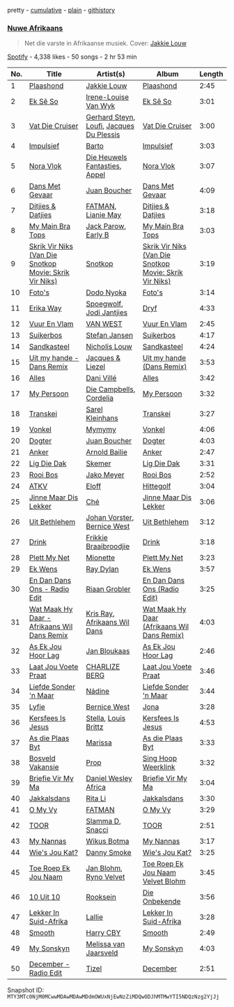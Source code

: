 pretty - [cumulative](/playlists/cumulative/37i9dQZF1DX20N6YlBoCpF.md) - [plain](/playlists/plain/37i9dQZF1DX20N6YlBoCpF) - [githistory](https://github.githistory.xyz/mackorone/spotify-playlist-archive/blob/main/playlists/plain/37i9dQZF1DX20N6YlBoCpF)

### [Nuwe Afrikaans](https://open.spotify.com/playlist/37i9dQZF1DX20N6YlBoCpF)

> Net die varste in Afrikaanse musiek\. Cover: <a href="https://open.spotify.com/artist/6nNrfFTYVccic4ORzpmdLG?si=c9OuKcphROy5gKDb49DkdA">Jakkie Louw</a>

[Spotify](https://open.spotify.com/user/spotify) - 4,338 likes - 50 songs - 2 hr 53 min

| No. | Title | Artist(s) | Album | Length |
|---|---|---|---|---|
| 1 | [Plaashond](https://open.spotify.com/track/1eiR8emxoRf3vNz84uY08i) | [Jakkie Louw](https://open.spotify.com/artist/6nNrfFTYVccic4ORzpmdLG) | [Plaashond](https://open.spotify.com/album/6ZuvN3qGOlt1MUkNiqLOgn) | 2:45 |
| 2 | [Ek Sê So](https://open.spotify.com/track/2q8HCRTpxZrqErJ3RqOpRT) | [Irene\-Louise Van Wyk](https://open.spotify.com/artist/1PwYXOqnII5oWshOTTClma) | [Ek Sê So](https://open.spotify.com/album/1w40mnsJMQ65QLtsn5xZhB) | 3:01 |
| 3 | [Vat Die Cruiser](https://open.spotify.com/track/1PIvpkHqj84KC0En6LosWH) | [Gerhard Steyn](https://open.spotify.com/artist/6Ie5sDOdJ9iEUbtjUSaH2t), [Loufi](https://open.spotify.com/artist/389tNFyrtFfDUOStmWjwOl), [Jacques Du Plessis](https://open.spotify.com/artist/1JACnZftdau4Kpt0I8kvTA) | [Vat Die Cruiser](https://open.spotify.com/album/1kfAKry5OJsrxRQsKBX5s1) | 3:00 |
| 4 | [Impulsief](https://open.spotify.com/track/3AN96mijpWgIeUEJpvCNaO) | [Barto](https://open.spotify.com/artist/4gzfjw2nlFFo1tda8jgJbG) | [Impulsief](https://open.spotify.com/album/7bLPdsKXCDH8CSCSFgAN5L) | 3:03 |
| 5 | [Nora Vlok](https://open.spotify.com/track/6TVcrV4TEhQiuKjU5Tactz) | [Die Heuwels Fantasties](https://open.spotify.com/artist/0FrkoXLOCHCWfMXw10Apxb), [Appel](https://open.spotify.com/artist/69q4xfNrz04VhJdTQHGUjd) | [Nora Vlok](https://open.spotify.com/album/28mbGMQoZuM1kwHrKpgLfs) | 3:07 |
| 6 | [Dans Met Gevaar](https://open.spotify.com/track/4EPTBSsuBCIiIjl4Dt4Aof) | [Juan Boucher](https://open.spotify.com/artist/1XyiWEHBHDPuVDaxajN1ZH) | [Dans Met Gevaar](https://open.spotify.com/album/1QDF3wxfhwDJIYrXf4vMEV) | 4:09 |
| 7 | [Ditjies & Datjies](https://open.spotify.com/track/1PILq0KMOWhfXaP7eqmS95) | [FATMAN](https://open.spotify.com/artist/1eFYCrnsw8F26Wp5CTUxB3), [Lianie May](https://open.spotify.com/artist/4twrMtMv4MY0x42vuaar9B) | [Ditjies & Datjies](https://open.spotify.com/album/7m3yfmPUbRm6FNFBmdyxD6) | 3:18 |
| 8 | [My Main Bra Tops](https://open.spotify.com/track/0N1SlT7lVO21RgeqLYMtac) | [Jack Parow](https://open.spotify.com/artist/2zzOTg1SHx5vuqgcexJRxA), [Early B](https://open.spotify.com/artist/5TPAUNFxyxSe1eyIeY5sQd) | [My Main Bra Tops](https://open.spotify.com/album/1fi2Jaz0NJyc1yGMnlWwjT) | 3:03 |
| 9 | [Skrik Vir Niks \(Van Die Snotkop Movie: Skrik Vir Niks\)](https://open.spotify.com/track/0N0aty9herXHmfNEzasQT1) | [Snotkop](https://open.spotify.com/artist/0F0l2JFPA3u6cBpaqKCm6J) | [Skrik Vir Niks \(Van Die Snotkop Movie: Skrik Vir Niks\)](https://open.spotify.com/album/1qwFb54zWa4KS1W0swu093) | 3:19 |
| 10 | [Foto's](https://open.spotify.com/track/6qXoZby29Lp0QmA4NsSE0J) | [Dodo Nyoka](https://open.spotify.com/artist/4ikALYd62or9IJXnjYwcXa) | [Foto's](https://open.spotify.com/album/4hpljUB91UU8TtYSGrRTwU) | 3:14 |
| 11 | [Erika Way](https://open.spotify.com/track/1smrGKf89mWioxRiWHLtV7) | [Spoegwolf](https://open.spotify.com/artist/6o4TnAxiqaQfZMLl55NFdn), [Jodi Jantjies](https://open.spotify.com/artist/7bO5j58JFaj207CPYThbpG) | [Dryf](https://open.spotify.com/album/445kxPtDxdYm3AMBJpKxLt) | 4:33 |
| 12 | [Vuur En Vlam](https://open.spotify.com/track/3EK9M3oCsXhMGLUpjwgvla) | [VAN WEST](https://open.spotify.com/artist/2Tncwyr8LHLTsuSaSIGJMq) | [Vuur En Vlam](https://open.spotify.com/album/2CDlluXHThuUPyHFOP7PZK) | 2:45 |
| 13 | [Suikerbos](https://open.spotify.com/track/5xw1XMX2FkhfMDxJkImMEy) | [Stefan Jansen](https://open.spotify.com/artist/1wemQwgdM4yTWWkxjlFFyD) | [Suikerbos](https://open.spotify.com/album/64pO3zEBukMDwyZ8bUSBqU) | 4:17 |
| 14 | [Sandkasteel](https://open.spotify.com/track/7KSQOT6KtogmJawfS8cmhZ) | [Nicholis Louw](https://open.spotify.com/artist/7bia2GuWoBGpV5eV4gizJI) | [Sandkasteel](https://open.spotify.com/album/5Pj0DylpJ3P0KvtDhX1b8y) | 4:24 |
| 15 | [Uit my hande \- Dans Remix](https://open.spotify.com/track/4lCtBr0a9mOTohN3J81vwA) | [Jacques & Liezel](https://open.spotify.com/artist/2ze4VL41D2QuhyJcOfDHjo) | [Uit my hande \(Dans Remix\)](https://open.spotify.com/album/44la9oqHWKpNcx2eEfTMxP) | 3:53 |
| 16 | [Alles](https://open.spotify.com/track/6AfAYZSP09RMPqCVzyVAMj) | [Dani Villé](https://open.spotify.com/artist/1rjwjcduMBO9Pn36ZnqHDE) | [Alles](https://open.spotify.com/album/3y6DJQFdkjfuLwKu2RhV43) | 3:42 |
| 17 | [My Persoon](https://open.spotify.com/track/72X1334S3ENO1j1RnTvtzc) | [Die Campbells](https://open.spotify.com/artist/1GfnUbIqwTuETN5vXE1Y4H), [Cordelia](https://open.spotify.com/artist/2iYdMAkvSwwuG9uHbSnPyN) | [My Persoon](https://open.spotify.com/album/0x2D2KYd5jIzeffnnRgynF) | 3:32 |
| 18 | [Transkei](https://open.spotify.com/track/2o9jYylPOF7mOAF54iMwno) | [Sarel Kleinhans](https://open.spotify.com/artist/1nruqwJit4t0rxlbF0wjBv) | [Transkei](https://open.spotify.com/album/5Q78DeF1IXuvAKxiCNXYvm) | 3:27 |
| 19 | [Vonkel](https://open.spotify.com/track/32APAtwKXpC4Nmbw8I2uH2) | [Mymymy](https://open.spotify.com/artist/0CxAWHVlogP8cmw9Earfwf) | [Vonkel](https://open.spotify.com/album/0to1EOGNGl5DDev4nldVPX) | 4:06 |
| 20 | [Dogter](https://open.spotify.com/track/1PO2llChG41r9NlY7sIeLa) | [Juan Boucher](https://open.spotify.com/artist/1XyiWEHBHDPuVDaxajN1ZH) | [Dogter](https://open.spotify.com/album/2oY1HgguwbO0kgh4sfco2i) | 4:03 |
| 21 | [Anker](https://open.spotify.com/track/7vcdnzmzZS0oNDpqLgfn3g) | [Arnold Bailie](https://open.spotify.com/artist/7xttIqt236FLfWKVsIDMxp) | [Anker](https://open.spotify.com/album/1Viibdh9TgQh4TGpkmnLth) | 2:47 |
| 22 | [Lig Die Dak](https://open.spotify.com/track/0QulNWI4OfeRIxSBURJxgr) | [Skemer](https://open.spotify.com/artist/0TGRaUc5Mdji6yvcZqnkjW) | [Lig Die Dak](https://open.spotify.com/album/5YRe8s8smoWsA1eNPtB82k) | 3:31 |
| 23 | [Rooi Bos](https://open.spotify.com/track/5aAa1nEMTRNlvDrziA5l6e) | [Jako Meyer](https://open.spotify.com/artist/6qm8sMfaGt1KVocOPrqxd6) | [Rooi Bos](https://open.spotify.com/album/0CzF8nPiQS2Vr0JSZXands) | 2:52 |
| 24 | [ATKV](https://open.spotify.com/track/5pctBxFOGMxzrR7BfVWMoL) | [Eloff](https://open.spotify.com/artist/0okTBoelHkR40Mr69hmzkR) | [Hittegolf](https://open.spotify.com/album/0e9UjemY2jnFPQFdJdTPjH) | 3:04 |
| 25 | [Jinne Maar Dis Lekker](https://open.spotify.com/track/19NUbG17wydOXIC8e3dFma) | [Ché](https://open.spotify.com/artist/5wxOUZpO27j9hoPBwpnH90) | [Jinne Maar Dis Lekker](https://open.spotify.com/album/7oibnZJvOZJFWJ5pdNvZIJ) | 3:06 |
| 26 | [Uit Bethlehem](https://open.spotify.com/track/5vQzoDbfOQ8ZHLsUgVkfrz) | [Johan Vorster](https://open.spotify.com/artist/6asZtEizmynPK6QiUt2oWh), [Bernice West](https://open.spotify.com/artist/6ZerjgcGZc6DofpCTZu3xx) | [Uit Bethlehem](https://open.spotify.com/album/6wPNYknmrK7GwDqXJcw1oM) | 3:12 |
| 27 | [Drink](https://open.spotify.com/track/0ES7dRb7iXkQ2GB3FfBfPa) | [Frikkie Braaibroodjie](https://open.spotify.com/artist/2AbLDwbYJ3Fq0dk8Wr0PTL) | [Drink](https://open.spotify.com/album/1TAfabaZ5Y59atQoCqi4jx) | 3:18 |
| 28 | [Plett My Net](https://open.spotify.com/track/1PGWHOYPHxed0rl9JAWk5v) | [Mionette](https://open.spotify.com/artist/2IATFOSnfbxrL3bL0cxCOu) | [Plett My Net](https://open.spotify.com/album/0LhQ4Tkw4D4GzcmrbPa66Z) | 3:23 |
| 29 | [Ek Wens](https://open.spotify.com/track/7cYUAAyZDMOLBqhzXCen7S) | [Ray Dylan](https://open.spotify.com/artist/6eUxX7dCHCaXNNMvYtBhxY) | [Ek Wens](https://open.spotify.com/album/7s1ETgKwUedSSPMIJTY6Hg) | 3:57 |
| 30 | [En Dan Dans Ons \- Radio Edit](https://open.spotify.com/track/5cbg8zoHpsqeKsufRqLGQc) | [Riaan Grobler](https://open.spotify.com/artist/6iwer4syGzZ82grPiCUt4u) | [En Dan Dans Ons \(Radio Edit\)](https://open.spotify.com/album/6Emf9iINTCZ9nWbYpFqH3r) | 3:25 |
| 31 | [Wat Maak Hy Daar \- Afrikaans Wil Dans Remix](https://open.spotify.com/track/2B9d5djNsd5lDYWG65Orx7) | [Kris Ray](https://open.spotify.com/artist/7BM3anHU7hBCgXATgWesbN), [Afrikaans Wil Dans](https://open.spotify.com/artist/4uXWqQQz8WPtWg6lYvuKlN) | [Wat Maak Hy Daar \(Afrikaans Wil Dans Remix\)](https://open.spotify.com/album/3urG2w4h4n7HrgbUjXLWFK) | 4:03 |
| 32 | [As Ek Jou Hoor Lag](https://open.spotify.com/track/1W5M5PXjBeLKgac4uMrbHO) | [Jan Bloukaas](https://open.spotify.com/artist/78BYwFUCGOHFIC54M4Rnic) | [As Ek Jou Hoor Lag](https://open.spotify.com/album/3GW8Df9g7461vot9mVJN29) | 2:46 |
| 33 | [Laat Jou Voete Praat](https://open.spotify.com/track/6qNaSzF7aySbSCsNhmari2) | [CHARLIZE BERG](https://open.spotify.com/artist/0sm5h6GieSMumfzCc2ZONn) | [Laat Jou Voete Praat](https://open.spotify.com/album/1GffQhKNGRVPF6RqgmaXV2) | 3:46 |
| 34 | [Liefde Sonder 'n Maar](https://open.spotify.com/track/18fpCH8zf6gnReXzX2A0ST) | [Nádine](https://open.spotify.com/artist/3toTOSECKyxnsmrCsdQs2U) | [Liefde Sonder 'n Maar](https://open.spotify.com/album/4QFkbKMKOmOwLtqt4FTLUh) | 3:44 |
| 35 | [Lyfie](https://open.spotify.com/track/0GAX8SapBTjOqW0d5taVMu) | [Bernice West](https://open.spotify.com/artist/6ZerjgcGZc6DofpCTZu3xx) | [Jona](https://open.spotify.com/album/2C70Ty4DGUj3nrSIAY16B3) | 3:28 |
| 36 | [Kersfees Is Jesus](https://open.spotify.com/track/7fbH4h0eU2m8mJqWCnBS4j) | [Stella](https://open.spotify.com/artist/3DJdQo4KmnMxc12F5k7gs5), [Louis Brittz](https://open.spotify.com/artist/5l7CLS8mERdGXW5nhxLemJ) | [Kersfees Is Jesus](https://open.spotify.com/album/26mkOOLXD0ooYqNcKOamZg) | 4:53 |
| 37 | [As die Plaas Byt](https://open.spotify.com/track/3ygtwhrpxC9K6vvzTXVfNK) | [Marissa](https://open.spotify.com/artist/2uFAfVNLrN2ewh731Oc0C6) | [As die Plaas Byt](https://open.spotify.com/album/4PGN89EQTVefM2Gfrq1q9z) | 3:33 |
| 38 | [Bosveld Vakansie](https://open.spotify.com/track/6LHiWLGfFYRV9iUCrcC2Gf) | [Prop](https://open.spotify.com/artist/3TNxvHZvTgeosFCIYz1BUu) | [Sing Hoop Weerklink](https://open.spotify.com/album/38dU50ugb1c3kWmrdJqUg8) | 3:32 |
| 39 | [Briefie Vir My Ma](https://open.spotify.com/track/5JB5DPTBSE1jIKlhm900i5) | [Daniel Wesley Africa](https://open.spotify.com/artist/4w3PTTbh4IqNnjzAYgpsoX) | [Briefie Vir My Ma](https://open.spotify.com/album/4gSsJYhoE4Mk4peb6u1glj) | 3:04 |
| 40 | [Jakkalsdans](https://open.spotify.com/track/002j5hLHQwXzl0g51aiYbb) | [Rita Li](https://open.spotify.com/artist/1K7LgVQOUidDGnDvugQi3V) | [Jakkalsdans](https://open.spotify.com/album/3ual8hMD2UI5zzWjtVFblL) | 3:30 |
| 41 | [O My Vy](https://open.spotify.com/track/6UPiIutgybDU0QljOWWUHf) | [FATMAN](https://open.spotify.com/artist/1eFYCrnsw8F26Wp5CTUxB3) | [O My Vy](https://open.spotify.com/album/0vFiwfmHqB84pPcp6tWcbh) | 3:29 |
| 42 | [TOOR](https://open.spotify.com/track/1M7EbSOLldQ5Y5qIlnMEft) | [Slamma D](https://open.spotify.com/artist/4fRD6JB528hNdAVikqKvHb), [Snacci](https://open.spotify.com/artist/373NRUyodyMISLLxcN2qr1) | [TOOR](https://open.spotify.com/album/1LYoIO7nPifDxWeamyiz2b) | 2:51 |
| 43 | [My Nannas](https://open.spotify.com/track/7AiWpdNAuQtauRiZLRTiin) | [Wikus Botma](https://open.spotify.com/artist/099AZ9nM47Fy3VJ7aLN2Io) | [My Nannas](https://open.spotify.com/album/5aHgjmoL4dh4xbDgzl6rHc) | 3:17 |
| 44 | [Wie's Jou Kat?](https://open.spotify.com/track/1cpPxUeohprGjsQInKBggX) | [Danny Smoke](https://open.spotify.com/artist/2w5KXwbkeiYOaxT3Wq9iwj) | [Wie's Jou Kat?](https://open.spotify.com/album/1eQFe82cj7zrCeh3R0XizG) | 3:25 |
| 45 | [Toe Roep Ek Jou Naam](https://open.spotify.com/track/2ZYbvsHY9vG3pqI8qYTgN6) | [Jan Blohm](https://open.spotify.com/artist/4INPDZ7XS2f8jsp7CMM6WW), [Ryno Velvet](https://open.spotify.com/artist/1qn5hZjDJPBVBFsqLujvyt) | [Toe Roep Ek Jou Naam Velvet Blohm](https://open.spotify.com/album/3rWwRZdKja3xTo7CQYDBvi) | 3:45 |
| 46 | [10 Uit 10](https://open.spotify.com/track/0Y8MPTdUEx4HKVSJKLu4Wl) | [Rooksein](https://open.spotify.com/artist/0TX0T9VkzOTEjsdzi1a4nT) | [Die Onbekende](https://open.spotify.com/album/5DQ6KesEHKfwfO2AUjzkvc) | 3:56 |
| 47 | [Lekker In Suid\-Afrika](https://open.spotify.com/track/1WhdprkjiCK9xECfcIpH5A) | [Lallie](https://open.spotify.com/artist/4uSmTI5DC3mlZne6QOuSwo) | [Lekker In Suid\-Afrika](https://open.spotify.com/album/6tY0nQArsx8hwTIjPG3Gc6) | 3:28 |
| 48 | [Smooth](https://open.spotify.com/track/7oovNehysT0pyWphC78mnH) | [Harry CBY](https://open.spotify.com/artist/1dfJrxpx1MxeObARk7bs2l) | [Smooth](https://open.spotify.com/album/4Nz9uvSBZXmB10woVBEJNq) | 2:49 |
| 49 | [My Sonskyn](https://open.spotify.com/track/2CktNfTd3lvPHwVfBaSGxR) | [Melissa van Jaarsveld](https://open.spotify.com/artist/1R2IoeZ8xw9Y35es1vZp4j) | [My Sonskyn](https://open.spotify.com/album/3Yd6n0KAvRrsuKOLlVlXPU) | 4:03 |
| 50 | [December \- Radio Edit](https://open.spotify.com/track/4GjQQH4S0Zk1AxixUYaGhf) | [Tizel](https://open.spotify.com/artist/5GxWSg5bans5XQW52qCqSn) | [December](https://open.spotify.com/album/79wXpGDlUEWsTpMsILSGcP) | 2:51 |

Snapshot ID: `MTY3MTc0NjM0MCwwMDAwMDAwMDdmOWUxNjEwNzZiMDQwODJhMTMwYTI5NDQzNzg2YjJj`
